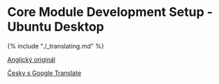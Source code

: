 # Core Module Development Setup - Ubuntu Desktop


{% include "./_translating.md" %}


 [Anglický originál](https://doc.bigclown.com/core-module-setup-ubuntu.html)

 [Česky s Google Translate](https://translate.google.com/translate?hl=cs&sl=en&tl=cs&u=https%3A%2F%2Fdoc.bigclown.com%2Fcore-module-setup-ubuntu.html)

